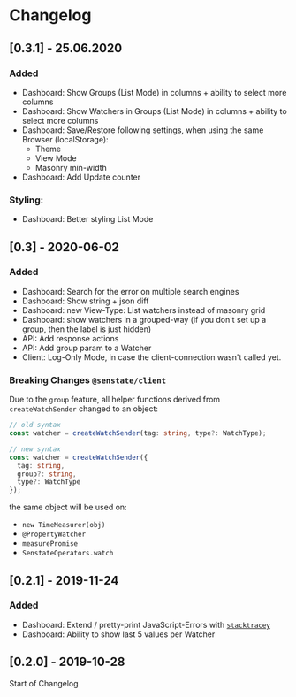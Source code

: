 # Changelog

## [0.3.1] - 25.06.2020

### Added

- Dashboard: Show Groups (List Mode) in columns + ability to select more columns
- Dashboard: Show Watchers in Groups (List Mode) in columns + ability to select more columns
- Dashboard: Save/Restore following settings, when using the same Browser (localStorage):
  - Theme
  - View Mode
  - Masonry min-width
- Dashboard: Add Update counter



### Styling:

- Dashboard: Better styling List Mode


## [0.3] - 2020-06-02

### Added

- Dashboard: Search for the error on multiple search engines
- Dashboard: Show string + json diff
- Dashboard: new View-Type: List watchers instead of masonry grid
- Dashboard: show watchers in a grouped-way (if you don't set up a group, then the label is just hidden)
- API: Add response actions
- API: Add group param to a Watcher
- Client: Log-Only Mode, in case the client-connection wasn't called yet.

### Breaking Changes `@senstate/client`

Due to the `group` feature, all helper functions derived from
`createWatchSender` changed to an object:

```ts
// old syntax
const watcher = createWatchSender(tag: string, type?: WatchType);

// new syntax
const watcher = createWatchSender({
  tag: string,
  group?: string,
  type?: WatchType
});
```

the same object will be used on:

- `new TimeMeasurer(obj)`
- `@PropertyWatcher`
- `measurePromise`
- `SenstateOperators.watch`

## [0.2.1] - 2019-11-24

### Added

- Dashboard: Extend / pretty-print JavaScript-Errors with [`stacktracey`]
- Dashboard: Ability to show last 5 values per Watcher

[`stacktracey`]: https://www.npmjs.com/package/stacktracey

## [0.2.0] - 2019-10-28

Start of Changelog
